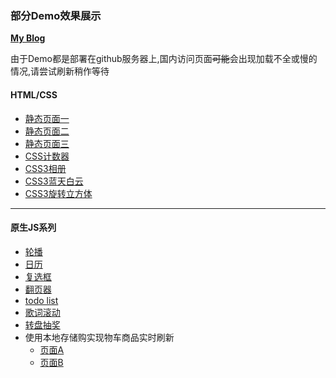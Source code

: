 ### 部分Demo效果展示

**[My Blog](https://github.com/uithen/blog/issues "我的博客")**

由于Demo都是部署在github服务器上,国内访问页面~~可能~~会出现加载不全或慢的情况,请尝试刷新稍作等待


#### HTML/CSS
- [静态页面一](https://uithen.github.io/daily/staticPages/page1/)
- [静态页面二](https://uithen.github.io/daily/staticPages/page3/)
- [静态页面三](https://uithen.github.io/daily/staticPages/page4/)
- [CSS计数器](https://uithen.github.io/daily/CSSCounter/selected)
- [CSS3相册](https://uithen.github.io/daily/simpleProjects/slidingImagePanels/)
- [CSS3蓝天白云](https://uithen.github.io/daily/animation/bluesky)
- [CSS3旋转立方体](https://uithen.github.io/daily/animation/rotatingCube)

---

#### 原生JS系列
- [轮播](https://uithen.github.io/daily/simpleProjects/carousel/)
- [日历](https://uithen.github.io/daily/simpleProjects/calendar/)
- [复选框](https://uithen.github.io/daily/simpleProjects/checkbox/)
- [翻页器](https://uithen.github.io/daily/simpleProjects/pageTurner/)
- [todo list](https://uithen.github.io/daily/simpleProjects/todolist/)
- [歌词滚动](https://uithen.github.io/daily/simpleProjects/rollingLRC/)
- [转盘抽奖](https://uithen.github.io/daily/simpleProjects/lottery/)
- 使用本地存储购实现物车商品实时刷新
    -   [页面A](https://uithen.github.io/daily/simpleProjects/localStorage/index.html)
    -   [页面B](https://uithen.github.io/daily/simpleProjects/localStorage/indexCopy.html)